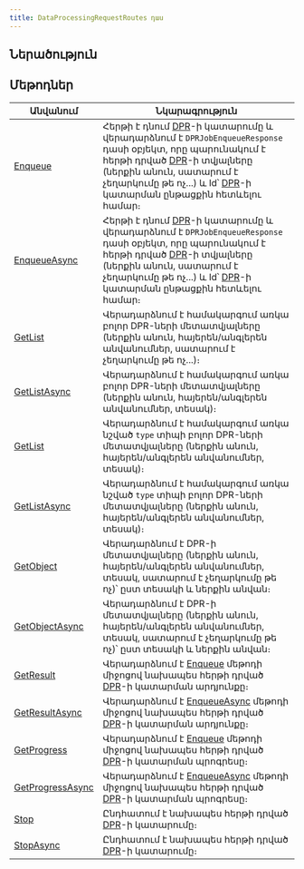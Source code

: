 ```yaml
---
title: DataProcessingRequestRoutes դաս
---
```


## Ներածություն

## Մեթոդներ

| Անվանում | Նկարագրություն |
|----------|----------------|
| [Enqueue](DataProcessingRequestRoutes/Enqueue.md) | Հերթի է դնում [DPR](../../server_api/definitions/dpr.md)-ի կատարումը և վերադարձնում է `DPRJobEnqueueResponse` դասի օբյեկտ, որը պարունակում է հերթի դրված [DPR](../../server_api/definitions/dpr.md)-ի տվյալները (ներքին անուն, սատարում է չեղարկումը թե ոչ...) և Id՝ [DPR](../../server_api/definitions/dpr.md)-ի կատարման ընթացքին հետևելու համար։ |
| [EnqueueAsync](DataProcessingRequestRoutes/EnqueueAsync.md) | Հերթի է դնում [DPR](../../server_api/definitions/dpr.md)-ի կատարումը և վերադարձնում է `DPRJobEnqueueResponse` դասի օբյեկտ, որը պարունակում է հերթի դրված [DPR](../../server_api/definitions/dpr.md)-ի տվյալները (ներքին անուն, սատարում է չեղարկումը թե ոչ...) և Id՝ [DPR](../../server_api/definitions/dpr.md)-ի կատարման ընթացքին հետևելու համար։ |
| [GetList](DataProcessingRequestRoutes/GetList.md) | Վերադարձնում է համակարգում առկա բոլոր DPR-ների մետատվյալները (ներքին անուն, հայերեն/անգլերեն անվանումներ, սատարում է չեղարկումը թե ոչ...)։ |
| [GetListAsync](DataProcessingRequestRoutes/GetListAsync.md) | Վերադարձնում է համակարգում առկա բոլոր DPR-ների մետատվյալները (ներքին անուն, հայերեն/անգլերեն անվանումներ, տեսակ)։ |
| [GetList](DataProcessingRequestRoutes/GetList1.md) | Վերադարձնում է համակարգում առկա նշված `type` տիպի բոլոր DPR-ների մետատվյալները (ներքին անուն, հայերեն/անգլերեն անվանումներ, տեսակ)։ |
| [GetListAsync](DataProcessingRequestRoutes/GetListAsync1.md) | Վերադարձնում է համակարգում առկա նշված `type` տիպի բոլոր DPR-ների մետատվյալները (ներքին անուն, հայերեն/անգլերեն անվանումներ, տեսակ)։ |
| [GetObject](DataProcessingRequestRoutes/GetObject.md) | Վերադարձնում է DPR-ի մետատվյալները (ներքին անուն, հայերեն/անգլերեն անվանումներ, տեսակ, սատարում է չեղարկումը թե ոչ)՝ ըստ տեսակի և ներքին անվան։ |
| [GetObjectAsync](DataProcessingRequestRoutes/GetObjectAsync.md) | Վերադարձնում է DPR-ի մետատվյալները (ներքին անուն, հայերեն/անգլերեն անվանումներ, տեսակ, սատարում է չեղարկումը թե ոչ)՝ ըստ տեսակի և ներքին անվան։ |
| [GetResult](DataProcessingRequestRoutes/GetResult.md) | Վերադարձնում է [Enqueue](DataProcessingRequestRoutes/Enqueue.md) մեթոդի միջոցով նախապես հերթի դրված [DPR](../../server_api/definitions/dpr.md)-ի կատարման արդյունքը։ |
| [GetResultAsync](DataProcessingRequestRoutes/GetResultAsync.md) | Վերադարձնում է [EnqueueAsync](DataProcessingRequestRoutes/EnqueueAsync.md) մեթոդի միջոցով նախապես հերթի դրված [DPR](../../server_api/definitions/dpr.md)-ի կատարման արդյունքը։ |
| [GetProgress](DataProcessingRequestRoutes/GetProgress.md) | Վերադարձնում է [Enqueue](DataProcessingRequestRoutes/Enqueue.md) մեթոդի միջոցով նախապես հերթի դրված [DPR](../../server_api/definitions/dpr.md)-ի կատարման պրոգրեսը։ |
| [GetProgressAsync](DataProcessingRequestRoutes/GetProgressAsync.md) | Վերադարձնում է [EnqueueAsync](DataProcessingRequestRoutes/EnqueueAsync.md) մեթոդի միջոցով նախապես հերթի դրված [DPR](../../server_api/definitions/dpr.md)-ի կատարման պրոգրեսը։ |
| [Stop](DataProcessingRequestRoutes/Stop.md) | Ընդհատում է նախապես հերթի դրված [DPR](../../server_api/definitions/dpr.md)-ի կատարումը։ |
| [StopAsync](DataProcessingRequestRoutes/StopAsync.md) | Ընդհատում է նախապես հերթի դրված [DPR](../../server_api/definitions/dpr.md)-ի կատարումը։ |